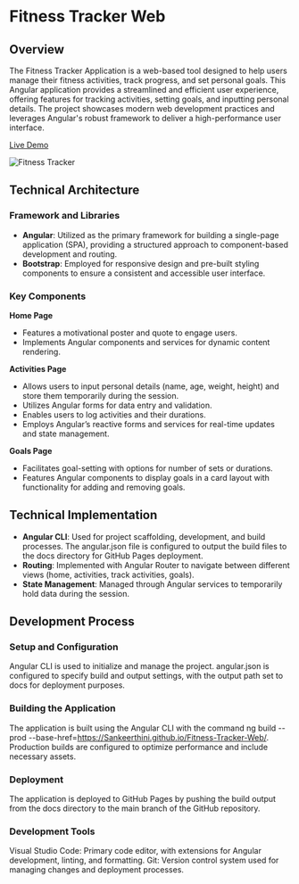 # Fitness Tracker Web

## Overview

The Fitness Tracker Application is a web-based tool designed to help users manage their fitness activities, track progress, and set personal goals. This Angular application provides a streamlined and efficient user experience, offering features for tracking activities, setting goals, and inputting personal details. The project showcases modern web development practices and leverages Angular's robust framework to deliver a high-performance user interface.

[Live Demo](https://sankeerthini.github.io/Fitness-Tracker-Web/)

![Fitness Tracker](images/demo.jpg)

## Technical Architecture

### Framework and Libraries
- **Angular**: Utilized as the primary framework for building a single-page application (SPA), providing a structured approach to component-based development and routing.
- **Bootstrap**: Employed for responsive design and pre-built styling components to ensure a consistent and accessible user interface.

### Key Components
**Home Page**

- Features a motivational poster and quote to engage users.
- Implements Angular components and services for dynamic content rendering.

**Activities Page**

- Allows users to input personal details (name, age, weight, height) and store them temporarily during the session.
- Utilizes Angular forms for data entry and validation.
- Enables users to log activities and their durations.
- Employs Angular’s reactive forms and services for real-time updates and state management.

**Goals Page**

- Facilitates goal-setting with options for number of sets or durations.
- Features Angular components to display goals in a card layout with functionality for adding and removing goals.

## Technical Implementation

- **Angular CLI**: Used for project scaffolding, development, and build processes. The angular.json file is configured to output the build files to the docs directory for GitHub Pages deployment.
- **Routing**: Implemented with Angular Router to navigate between different views (home, activities, track activities, goals).
- **State Management**: Managed through Angular services to temporarily hold data during the session.

## Development Process

### Setup and Configuration

Angular CLI is used to initialize and manage the project.
angular.json is configured to specify build and output settings, with the output path set to docs for deployment purposes.

### Building the Application

The application is built using the Angular CLI with the command ng build --prod --base-href=https://Sankeerthini.github.io/Fitness-Tracker-Web/.
Production builds are configured to optimize performance and include necessary assets.

### Deployment

The application is deployed to GitHub Pages by pushing the build output from the docs directory to the main branch of the GitHub repository.

### Development Tools
Visual Studio Code: Primary code editor, with extensions for Angular development, linting, and formatting.
Git: Version control system used for managing changes and deployment processes.

